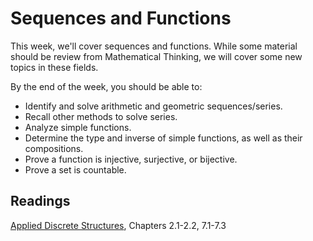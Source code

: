 # Sequences and Functions

This week, we'll cover sequences and functions. While some material should be review from Mathematical Thinking, we will cover some new topics in these fields.

By the end of the week, you should be able to:

- Identify and solve arithmetic and geometric sequences/series.
- Recall other methods to solve series.
- Analyze simple functions.
- Determine the type and inverse of simple functions, as well as their compositions.
- Prove a function is injective, surjective, or bijective.
- Prove a set is countable.

## Readings

[Applied Discrete Structures](https://discretemath.org/ads/ads.html), Chapters 2.1-2.2, 7.1-7.3